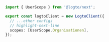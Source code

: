 ```ts title="libraries/logto.ts"
import { UserScope } from '@logto/next';

export const logtoClient = new LogtoClient({
  // ...other configs
  // highlight-next-line
  scopes: [UserScope.Organisationen],
});
```
